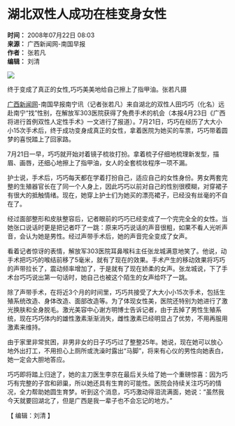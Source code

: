 # 湖北双性人成功在桂变身女性

**时间：** 2008年07月22日 08:03  
**来源：** 广西新闻网-南国早报  
**作者：** 张若凡  
**编辑：** 刘清  

![](http://image.gxnews.com.cn/uploadpic/2008/07/22/fc1ed8cef4353717ce6fa13e70aa3f17.jpg)

终于变成了真正的女性,巧巧美美地给自己擦上了指甲油。张若凡摄

[广西新闻网](http://www.gxnews.com.cn)-南国早报南宁讯（记者张若凡）来自湖北的双性人田巧巧（化名）远赴南宁“找”性别，在解放军303医院获得了免费手术的机会（本报4月23日《广西将进行首例双性人定性手术》一文进行了报道）。7月21日，巧巧在经历了大大小小15次手术后，终于成功变身成真正的女性，拿着医院为她买的车票，巧巧带着圆梦的喜悦踏上了回家路。

7月21日一早，巧巧就开始对着镜子梳妆打扮。拿着梳子仔细地梳理新发型，描眉、画唇，还细心地擦上了指甲油，女人的全套梳妆程序一项不漏。

护士说，手术后，巧巧每天都在学着打扮自己，适应自己的女性身份。男女两套完整的生殖器官长在了同一个人身上，因此巧巧以前对自己的性别很模糊，对穿裙子有很大的抵触情绪。现在，她穿上护士们为她买的漂亮裙子，已经没有丝毫的不自在了。

经过面部整形和皮肤整容后，记者眼前的巧巧已经变成了一个完完全全的女性。当她张口说话时更是把记者吓了一跳：原来巧巧说话的声音很粗，如果不看人光听声音，会认为她是男性。经过声带手术后，她的声音完全变成了女声。

看着记者惊讶的表情，解放军303医院耳鼻喉科主任张龙城满意地笑了。他说，动手术把巧巧的喉结前移了5毫米，就有了现在的效果。手术产生的移动效果将巧巧的声带拉长了，震动频率增加了，于是就有了现在娇柔的女声。张龙城说，下了手术台巧巧说出第一句话时，她自己也被这个陌生的女声给吓了一跳。

除了声带手术，在将近3个月的时间里，巧巧共接受了大大小小15次手术，包括生殖系统改造、身体改造、面部改造等。为了体现女性美，医院还特别为她进行了激光换肤和全身脱毛。激光美容中心谢方明博士告诉记者，由于去掉了男性生殖系统，现在巧巧体内的雄性激素渐渐消失，雌性激素已经明显占了优势，不用再服用激素来维持。

由于家里非常贫困，非男非女的日子巧巧过了整整25年。她说，现在她可以放心地外出打工，不用担心上厕所或洗澡时露出“马脚”，将来有心仪的男性向她表白，她一定会大胆地答应。

巧巧即将踏上归途了，她的主刀医生李京在最后关头给了她一个重磅惊喜：因为巧巧有完整的子宫和卵巢，所以她还具有生育的可能性。医院会持续关注巧巧的情况，全力帮助她圆生育梦。听到这个消息，巧巧激动得泪流满面，她说：“虽然我今天就要回湖北了，但是广西是我一辈子也不会忘记的地方。”

【 编辑：刘清 】